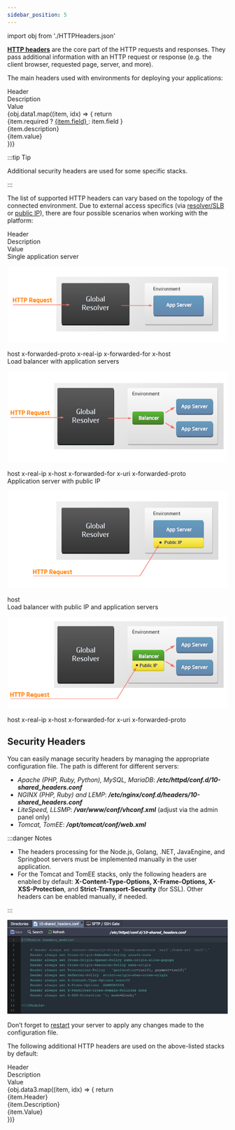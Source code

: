 ```yaml
---
sidebar_position: 5
---
```


import obj from './HTTPHeaders.json'

**[HTTP headers](1)** are the core part of the HTTP requests and responses. They pass additional information with an HTTP request or response (e.g. the client browser, requested page, server, and more).

The main headers used with environments for deploying your applications:

<div style={{
        width: '100%',
        margin: '0 0 5rem 0',
        borderRadius: '7px',
        overflow: 'hidden',
    }} >
    <div>
        <div style={{
            width: '100%',
            height: 'auto',
            border: '1px solid var(--ifm-toc-border-color)',
            display: 'grid', 
            fontWeight: '500',
            color: 'var(--table-color-primary)',
            background: 'var(--table-bg-primary-t2)', 
            gridTemplateColumns: '1fr 2fr 1fr',
            overflow: 'hidden',
        }}>
            <div style={{
                display: 'flex', 
                alignItems: 'center', 
                justifyContent: 'center',
                padding: '20px',
                wordBreak: 'break-all',
                borderRight: '1px solid var(--ifm-toc-border-color)',
            }}>
                Header
            </div>
            <div style={{
                display: 'flex', 
                alignItems: 'center', 
                justifyContent: 'center',
                padding: '20px',
                borderRight: '1px solid var(--ifm-toc-border-color)',
                wordBreak: 'break-all'
            }}>
               Description
            </div>
            <div style={{
                display: 'flex', 
                alignItems: 'center', 
                justifyContent: 'center',
                padding: '20px',
                borderRight: '1px solid var(--ifm-toc-border-color)',
                wordBreak: 'break-all'
            }}>
                Value
            </div> 
        </div>
        {obj.data1.map((item, idx) => {
            return <div key={idx} style={{
            width: '100%',
            height: 'auto',
            border: '1px solid var(--ifm-toc-border-color)',
            display: 'grid', 
            gridTemplateColumns: '1fr 2fr 1fr',
            fontWeight: '400',
        }}>
            <div style={{
                padding: '20px',
                borderRight: '1px solid var(--ifm-toc-border-color)',
                background: 'var(--table-bg-primary-t1)',
                display: 'flex', 
                alignItems: 'center', 
                justifyContent: 'flex-start',
                wordBreak: 'break-all',
                padding: '20px',
            }}>
                {item.required ? <a href="#">
                    {item.field}
                </a> : 
                item.field
                }
            </div>
            <div style={{
                padding: '20px',
                wordBreak: 'break-all'
            }}>
                {item.description}
            </div>
            <div style={{
                wordBreak: 'break-all',
                 padding: '20px',
            }}>
                {item.value}
            </div>
        </div> 
        })}
    </div> 
</div>

:::tip Tip

Additional security headers are used for some specific stacks.

:::

The list of supported HTTP headers can vary based on the topology of the connected environment. Due to external access specifics (via [resolver/SLB](1) or [public IP](1)), there are four possible scenarios when working with the platform:


<div style={{
        width: '100%',
        margin: '0 0 5rem 0',
        borderRadius: '7px',
        overflow: 'hidden',
    }} >
    <div>
        <div style={{
            width: '100%',
            height: 'auto',
            border: '1px solid var(--ifm-toc-border-color)',
            display: 'grid', 
            fontWeight: '500',
            color: 'var(--table-color-primary)',
            background: 'var(--table-bg-primary-t2)', 
            gridTemplateColumns: '1fr 2fr 1fr',
            overflow: 'hidden',
        }}>
            <div style={{
                display: 'flex', 
                alignItems: 'center', 
                justifyContent: 'center',
                padding: '20px',
                wordBreak: 'break-all',
                borderRight: '1px solid var(--ifm-toc-border-color)',
            }}>
                Header
            </div>
            <div style={{
                display: 'flex', 
                alignItems: 'center', 
                justifyContent: 'center',
                padding: '20px',
                borderRight: '1px solid var(--ifm-toc-border-color)',
                wordBreak: 'break-all'
            }}>
               Description
            </div>
            <div style={{
                display: 'flex', 
                alignItems: 'center', 
                justifyContent: 'center',
                padding: '20px',
                borderRight: '1px solid var(--ifm-toc-border-color)',
                wordBreak: 'break-all'
            }}>
                Value
            </div> 
        </div>
        <div style={{
            width: '100%',
            height: 'auto',
            border: '1px solid var(--ifm-toc-border-color)',
            display: 'grid', 
            gridTemplateColumns: '1fr 2fr 1fr',
            fontWeight: '400',
        }}>
            <div style={{
                padding: '20px',
                borderRight: '1px solid var(--ifm-toc-border-color)',
                background: 'var(--table-bg-primary-t1)',
                display: 'flex', 
                alignItems: 'center', 
                justifyContent: 'flex-start',
                wordBreak: 'break-all',
                padding: '20px',
            }}>
Single application server	
            </div>
<div style={{
    padding: '20px',
    wordBreak: 'break-all'
}}>

![Locale Dropdown](./img/HTTPHeaders/01-slb-to-app-server.png)
</div>
            <div style={{
                wordBreak: 'break-all',
                 padding: '20px',
            }}>
host x-forwarded-proto x-real-ip x-forwarded-for x-host
            </div>
        </div> 
        <div style={{
            width: '100%',
            height: 'auto',
            border: '1px solid var(--ifm-toc-border-color)',
            display: 'grid', 
            gridTemplateColumns: '1fr 2fr 1fr',
            fontWeight: '400',
        }}>
            <div style={{
                padding: '20px',
                borderRight: '1px solid var(--ifm-toc-border-color)',
                background: 'var(--table-bg-primary-t1)',
                display: 'flex', 
                alignItems: 'center', 
                justifyContent: 'flex-start',
                wordBreak: 'break-all',
                padding: '20px',
            }}>
Load balancer with application servers
            </div>
<div style={{
    padding: '20px',
    wordBreak: 'break-all'
}}>

![Locale Dropdown](./img/HTTPHeaders/02-slb-to-load-balancer.png)
</div>
            <div style={{
                wordBreak: 'break-all',
                 padding: '20px',
            }}>
host x-real-ip x-host x-forwarded-for x-uri x-forwarded-proto
            </div>
        </div> 
        <div style={{
            width: '100%',
            height: 'auto',
            border: '1px solid var(--ifm-toc-border-color)',
            display: 'grid', 
            gridTemplateColumns: '1fr 2fr 1fr',
            fontWeight: '400',
        }}>
            <div style={{
                padding: '20px',
                borderRight: '1px solid var(--ifm-toc-border-color)',
                background: 'var(--table-bg-primary-t1)',
                display: 'flex', 
                alignItems: 'center', 
                justifyContent: 'flex-start',
                wordBreak: 'break-all',
                padding: '20px',
            }}>
Application server with public IP	
            </div>
<div style={{
    padding: '20px',
    wordBreak: 'break-all'
}}>

![Locale Dropdown](./img/HTTPHeaders/03-public-ip-to-app-server.png)
</div>
            <div style={{
                wordBreak: 'break-all',
                 padding: '20px',
            }}>
host
            </div>
        </div> 
        <div style={{
            width: '100%',
            height: 'auto',
            border: '1px solid var(--ifm-toc-border-color)',
            display: 'grid', 
            gridTemplateColumns: '1fr 2fr 1fr',
            fontWeight: '400',
        }}>
            <div style={{
                padding: '20px',
                borderRight: '1px solid var(--ifm-toc-border-color)',
                background: 'var(--table-bg-primary-t1)',
                display: 'flex', 
                alignItems: 'center', 
                justifyContent: 'flex-start',
                wordBreak: 'break-all',
                padding: '20px',
            }}>
Load balancer with public IP and application servers	
            </div>
<div style={{
    padding: '20px',
    wordBreak: 'break-all'
}}>

![Locale Dropdown](./img/HTTPHeaders/04-public-ip-to-load-balancer.png)
</div>
            <div style={{
                wordBreak: 'break-all',
                 padding: '20px',
            }}>
host x-real-ip x-host x-forwarded-for x-uri x-forwarded-proto
            </div>
        </div> 
    </div> 
</div>


## Security Headers
You can easily manage security headers by managing the appropriate configuration file. The path is different for different servers:

- *Apache (PHP, Ruby, Python), MySQL, MariaDB*: ***/etc/httpd/conf.d/10-shared_headers.conf***
- *NGINX (PHP, Ruby) and LEMP*: ***/etc/nginx/conf.d/headers/10-shared_headers.conf***
- *LiteSpeed, LLSMP*: ***/var/www/conf/vhconf.xml*** (adjust via the admin panel only)
- *Tomcat, TomEE*: ***/opt/tomcat/conf/web.xml***

:::danger Notes
- The headers processing for the Node.js, Golang, .NET, JavaEngine, and Springboot servers must be implemented manually in the user application.
- For the Tomcat and TomEE stacks, only the following headers are enabled by default: **X-Content-Type-Options, X-Frame-Options, X-XSS-Protection**, and **Strict-Transport-Security** (for SSL). Other headers can be enabled manually, if needed.

:::

![Locale Dropdown](./img/HTTPHeaders/05-security-headers-configuration-file.png)

Don’t forget to <u>restart</u> your server to apply any changes made to the configuration file.

The following additional HTTP headers are used on the above-listed stacks by default:

<div style={{
        width: '100%',
        margin: '0 0 5rem 0',
        borderRadius: '7px',
        overflow: 'hidden',
    }} >
    <div>
        <div style={{
            width: '100%',
            height: 'auto',
            border: '1px solid var(--ifm-toc-border-color)',
            display: 'grid', 
            fontWeight: '500',
            color: 'var(--table-color-primary)',
            background: 'var(--table-bg-primary-t2)', 
            gridTemplateColumns: '1fr 2fr 1fr',
            overflow: 'hidden',
        }}>
            <div style={{
                display: 'flex', 
                alignItems: 'center', 
                justifyContent: 'center',
                padding: '20px',
                wordBreak: 'break-all',
                borderRight: '1px solid var(--ifm-toc-border-color)',
            }}>
                Header
            </div>
            <div style={{
                display: 'flex', 
                alignItems: 'center', 
                justifyContent: 'center',
                padding: '20px',
                borderRight: '1px solid var(--ifm-toc-border-color)',
                wordBreak: 'break-all'
            }}>
               Description
            </div>
            <div style={{
                display: 'flex', 
                alignItems: 'center', 
                justifyContent: 'center',
                padding: '20px',
                borderRight: '1px solid var(--ifm-toc-border-color)',
                wordBreak: 'break-all'
            }}>
                Value
            </div> 
        </div>
        {obj.data3.map((item, idx) => {
          return <div key={idx} style={{
            width: '100%',
            height: 'auto',
            border: '1px solid var(--ifm-toc-border-color)',
            display: 'grid', 
            gridTemplateColumns: '1fr 2fr 1fr',
            fontWeight: '400',
        }}>
            <div style={{
                padding: '20px',
                borderRight: '1px solid var(--ifm-toc-border-color)',
                background: 'var(--table-bg-primary-t1)',
                display: 'flex', 
                alignItems: 'center', 
                justifyContent: 'flex-start',
                wordBreak: 'break-all',
                padding: '20px',
            }}>
                {item.Header}
            </div>
            <div style={{
                padding: '20px',
                wordBreak: 'break-all'
            }}>
                {item.Description}
            </div>
            <div style={{
                wordBreak: 'break-all',
                 padding: '20px',
            }}>
                {item.Value}
            </div>
        </div> 
        })}
    </div> 
</div>